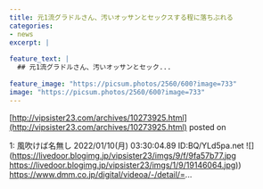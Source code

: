 ```yaml
---
title: 元1流グラドルさん、汚いオッサンとセックスする程に落ちぶれる
categories:
- news
excerpt: |
  
feature_text: |
  ## 元1流グラドルさん、汚いオッサンとセック...
  
feature_image: "https://picsum.photos/2560/600?image=733"
image: "https://picsum.photos/2560/600?image=733"
---
```


[http://vipsister23.com/archives/10273925.html](http://vipsister23.com/archives/10273925.html)
posted on 

<!--more-->

1: 風吹けば名無し 2022/01/10(月) 03:30:04.89 ID:BQ/YLd5pa.net ![](https://livedoor.blogimg.jp/vipsister23/imgs/9/f/9fa57b77.jpg [https://livedoor.blogimg.jp/vipsister23/imgs/1/9/19146064.jpg)](https://livedoor.blogimg.jp/vipsister23/imgs/1/9/19146064.jpg)) https://www.dmm.co.jp/digital/videoa/-/detail/=...
